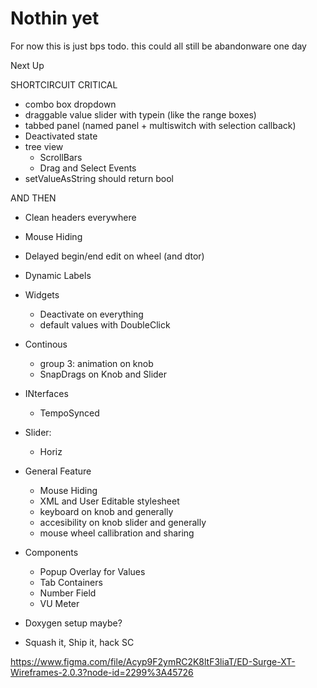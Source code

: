 # Nothin yet

For now this is just bps todo. this could all still be abandonware one day

Next Up

SHORTCIRCUIT CRITICAL

- combo box dropdown
- draggable value slider with typein (like the range boxes)
- tabbed panel (named panel + multiswitch with selection callback)
- Deactivated state
- tree view
    - ScrollBars
    - Drag and Select Events
- setValueAsString should return bool

AND THEN

- Clean headers everywhere
- Mouse Hiding
- Delayed begin/end edit on wheel (and dtor)
- Dynamic Labels

- Widgets
    - Deactivate on everything
    - default values with DoubleClick

- Continous
    - group 3: animation on knob
    - SnapDrags on Knob and Slider
- INterfaces
    - TempoSynced
- Slider:
    - Horiz
- General Feature
    - Mouse Hiding
    - XML and User Editable stylesheet
    - keyboard on knob and generally
    - accesibility on knob slider and generally
    - mouse wheel callibration and sharing

- Components
    - Popup Overlay for Values
    - Tab Containers
    - Number Field
    - VU Meter
- Doxygen setup maybe?

- Squash it, Ship it, hack SC

https://www.figma.com/file/Acyp9F2ymRC2K8ltF3liaT/ED-Surge-XT-Wireframes-2.0.3?node-id=2299%3A45726
